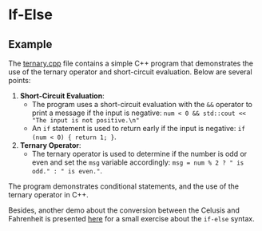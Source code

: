 # If-Else





## Example 

The [ternary.cpp]() file contains a simple C++ program that demonstrates the use of the ternary operator and short-circuit evaluation. Below are several points:

1. **Short-Circuit Evaluation**:
   - The program uses a short-circuit evaluation with the `&&` operator to print a message if the input is negative: `num < 0 && std::cout << "The input is not positive.\n"`
   - An `if` statement is used to return early if the input is negative: `if (num < 0) { return 1; }`.
2. **Ternary Operator**:
   - The ternary operator is used to determine if the number is odd or even and set the `msg` variable accordingly: `msg = num % 2 ? " is odd." : " is even."`.

The program demonstrates conditional statements, and the use of the ternary operator in C++.

Besides, another demo about the conversion between the Celusis and Fahrenheit is presented [here]() for a small exercise about the `if-else` syntax.
